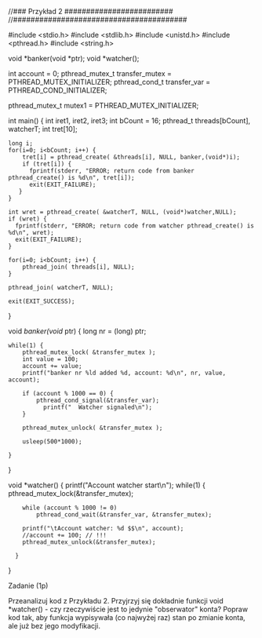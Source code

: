 //### Przykład 2 #########################
//########################################

#include <stdio.h>
#include <stdlib.h>
#include <unistd.h>
#include <pthread.h>
#include <string.h>

void *banker(void *ptr);
void *watcher();

int account = 0;
pthread_mutex_t transfer_mutex    = PTHREAD_MUTEX_INITIALIZER;
pthread_cond_t  transfer_var  = PTHREAD_COND_INITIALIZER;

pthread_mutex_t mutex1 = PTHREAD_MUTEX_INITIALIZER;


int  main() {
    int iret1, iret2, iret3;
    int bCount = 16;
    pthread_t threads[bCount], watcherT;
    int tret[10];

    long i;
    for(i=0; i<bCount; i++) {
        tret[i] = pthread_create( &threads[i], NULL, banker,(void*)i);
        if (tret[i]) {
          fprintf(stderr, "ERROR; return code from banker  pthread_create() is %d\n", tret[i]);
          exit(EXIT_FAILURE);
       }
    }

    int wret = pthread_create( &watcherT, NULL, (void*)watcher,NULL);
    if (wret) {
      fprintf(stderr, "ERROR; return code from watcher pthread_create() is %d\n", wret);
      exit(EXIT_FAILURE);
    }

    for(i=0; i<bCount; i++) {
        pthread_join( threads[i], NULL);
    }

    pthread_join( watcherT, NULL);

    exit(EXIT_SUCCESS);
}

void *banker(void* ptr) {
    long nr = (long) ptr;

    while(1) {
        pthread_mutex_lock( &transfer_mutex );
        int value = 100;
        account += value;
        printf("banker nr %ld added %d, account: %d\n", nr, value, account);

        if (account % 1000 == 0) {
            pthread_cond_signal(&transfer_var);
              printf("  Watcher signaled\n");
        }

        pthread_mutex_unlock( &transfer_mutex );

        usleep(500*1000);

    }

}

  void *watcher() {
    printf("Account watcher start\n");
    while(1) {
        pthread_mutex_lock(&transfer_mutex);

        while (account % 1000 != 0)
            pthread_cond_wait(&transfer_var, &transfer_mutex);

        printf("\tAccount watcher: %d $$\n", account);
        //account += 100; // !!!
        pthread_mutex_unlock(&transfer_mutex);

      }
}

Zadanie (1p)

Przeanalizuj kod z Przykładu 2. Przyjrzyj się dokładnie funkcji void *watcher() - czy rzeczywiście jest to jedynie "obserwator" konta? Popraw kod tak, aby funkcja wypisywała (co najwyżej raz) stan po zmianie konta, ale już bez jego modyfikacji.
